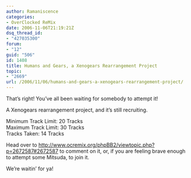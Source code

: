 ```yaml
---
author: Ramaniscence
categories:
- OverClocked ReMix
date: 2006-11-06T21:19:21Z
dsq_thread_id:
- "427035300"
forum:
- "12"
guid: "506"
id: 1408
title: Humans and Gears, a Xenogears Rearrangement Project
topic:
- "2669"
url: /2006/11/06/humans-and-gears-a-xenogears-rearrangement-project/
---
```


That&#8217;s right! You&#8217;ve all been waiting for somebody to attempt it!
  
A Xenogears rearrangement project, and it&#8217;s still recruiting.
  
Minimum Track Limit: 20 Tracks  
Maximum Track Limit: 30 Tracks  
Tracks Taken: 14 Tracks

Head over to <http://www.ocremix.org/phpBB2/viewtopic.php?p=2672587#2672587> to comment on it, or, if you are feeling brave enough to attempt some Mitsuda, to join it.

We&#8217;re waitin&#8217; for ya!